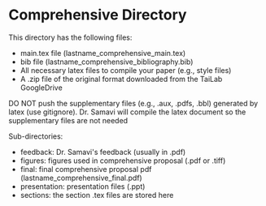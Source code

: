 # Comprehensive Directory

This directory has the following files:
- main.tex file (lastname_comprehensive_main.tex) 
- bib file (lastname_comprehensive_bibliography.bib) 
- All necessary latex files to compile your paper (e.g., style files) 
- A .zip file of the original format downloaded from the TaiLab GoogleDrive

DO NOT push the supplementary files (e.g., .aux, .pdfs, .bbl) generated by latex (use gitignore). Dr. Samavi will compile the latex document so the supplementary files are not needed

Sub-directories:
- feedback: Dr. Samavi's feedback (usually in .pdf)
- figures: figures used in comprehensive proposal (.pdf or .tiff)
- final: final comprehensive proposal pdf (lastname_comprehensive_final.pdf)
- presentation: presentation files (.ppt)
- sections: the section .tex files are stored here
